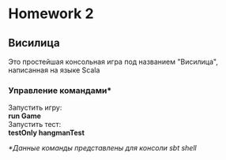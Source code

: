 # Homework 2
## Висилица
Это простейшая консольная игра под названием "Висилица", написанная на языке Scala

### Управление командами*
Запустить игру:  
  **run Game**  
Запустить тест:  
  **testOnly hangmanTest**
  
  _*Данные команды представлены для консоли sbt shell_
